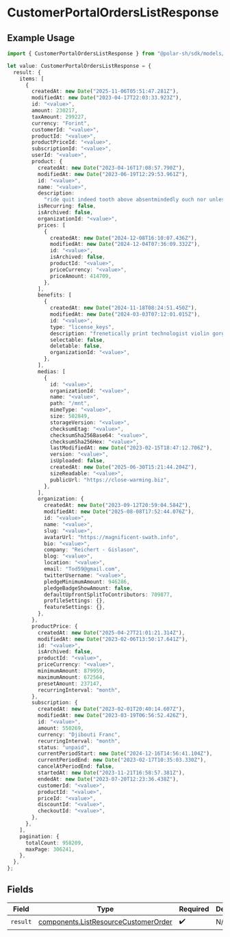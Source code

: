 # CustomerPortalOrdersListResponse

## Example Usage

```typescript
import { CustomerPortalOrdersListResponse } from "@polar-sh/sdk/models/operations";

let value: CustomerPortalOrdersListResponse = {
  result: {
    items: [
      {
        createdAt: new Date("2025-11-06T05:51:47.281Z"),
        modifiedAt: new Date("2023-04-17T22:03:33.923Z"),
        id: "<value>",
        amount: 230217,
        taxAmount: 299227,
        currency: "Forint",
        customerId: "<value>",
        productId: "<value>",
        productPriceId: "<value>",
        subscriptionId: "<value>",
        userId: "<value>",
        product: {
          createdAt: new Date("2023-04-16T17:08:57.790Z"),
          modifiedAt: new Date("2023-06-19T12:29:53.961Z"),
          id: "<value>",
          name: "<value>",
          description:
            "ride quit indeed tooth above absentmindedly ouch nor unless",
          isRecurring: false,
          isArchived: false,
          organizationId: "<value>",
          prices: [
            {
              createdAt: new Date("2024-12-08T16:10:07.436Z"),
              modifiedAt: new Date("2024-12-04T07:36:09.332Z"),
              id: "<value>",
              isArchived: false,
              productId: "<value>",
              priceCurrency: "<value>",
              priceAmount: 414709,
            },
          ],
          benefits: [
            {
              createdAt: new Date("2024-11-18T08:24:51.450Z"),
              modifiedAt: new Date("2024-03-03T07:12:01.015Z"),
              id: "<value>",
              type: "license_keys",
              description: "frenetically print technologist violin gorgeous if",
              selectable: false,
              deletable: false,
              organizationId: "<value>",
            },
          ],
          medias: [
            {
              id: "<value>",
              organizationId: "<value>",
              name: "<value>",
              path: "/mnt",
              mimeType: "<value>",
              size: 502849,
              storageVersion: "<value>",
              checksumEtag: "<value>",
              checksumSha256Base64: "<value>",
              checksumSha256Hex: "<value>",
              lastModifiedAt: new Date("2023-02-15T18:47:12.706Z"),
              version: "<value>",
              isUploaded: false,
              createdAt: new Date("2025-06-30T15:21:44.204Z"),
              sizeReadable: "<value>",
              publicUrl: "https://close-warming.biz",
            },
          ],
          organization: {
            createdAt: new Date("2023-09-12T20:59:04.584Z"),
            modifiedAt: new Date("2025-08-08T17:52:44.076Z"),
            id: "<value>",
            name: "<value>",
            slug: "<value>",
            avatarUrl: "https://magnificent-swath.info",
            bio: "<value>",
            company: "Reichert - Gislason",
            blog: "<value>",
            location: "<value>",
            email: "Tod59@gmail.com",
            twitterUsername: "<value>",
            pledgeMinimumAmount: 946286,
            pledgeBadgeShowAmount: false,
            defaultUpfrontSplitToContributors: 709877,
            profileSettings: {},
            featureSettings: {},
          },
        },
        productPrice: {
          createdAt: new Date("2025-04-27T21:01:21.314Z"),
          modifiedAt: new Date("2023-02-06T13:50:17.641Z"),
          id: "<value>",
          isArchived: false,
          productId: "<value>",
          priceCurrency: "<value>",
          minimumAmount: 879959,
          maximumAmount: 672564,
          presetAmount: 237147,
          recurringInterval: "month",
        },
        subscription: {
          createdAt: new Date("2023-02-01T20:40:14.607Z"),
          modifiedAt: new Date("2023-03-19T06:56:52.426Z"),
          id: "<value>",
          amount: 550269,
          currency: "Djibouti Franc",
          recurringInterval: "month",
          status: "unpaid",
          currentPeriodStart: new Date("2024-12-16T14:56:41.104Z"),
          currentPeriodEnd: new Date("2023-02-17T10:35:03.330Z"),
          cancelAtPeriodEnd: false,
          startedAt: new Date("2023-11-21T16:58:57.381Z"),
          endedAt: new Date("2023-07-20T12:23:36.438Z"),
          customerId: "<value>",
          productId: "<value>",
          priceId: "<value>",
          discountId: "<value>",
          checkoutId: "<value>",
        },
      },
    ],
    pagination: {
      totalCount: 958209,
      maxPage: 306241,
    },
  },
};
```

## Fields

| Field                                                                                        | Type                                                                                         | Required                                                                                     | Description                                                                                  |
| -------------------------------------------------------------------------------------------- | -------------------------------------------------------------------------------------------- | -------------------------------------------------------------------------------------------- | -------------------------------------------------------------------------------------------- |
| `result`                                                                                     | [components.ListResourceCustomerOrder](../../models/components/listresourcecustomerorder.md) | :heavy_check_mark:                                                                           | N/A                                                                                          |